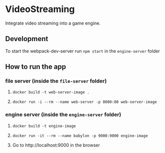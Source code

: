 # VideoStreaming
Integrate video streaming into a game engine.

## Development

To start the webpack-dev-server run `npm start` in the `engine-server` folder

## How to run the app

### file server (inside the `file-server` folder)

1. `docker build -t web-server-image .`

2. `docker run -i --rm --name web-server -p 8080:80 web-server-image`

### engine server (inside the `engine-server` folder)

1. `docker build -t engine-image`

2. `docker run -it --rm --name babylon -p 9000:9000 engine-image`

3. Go to http://localhost:9000 in the browser


